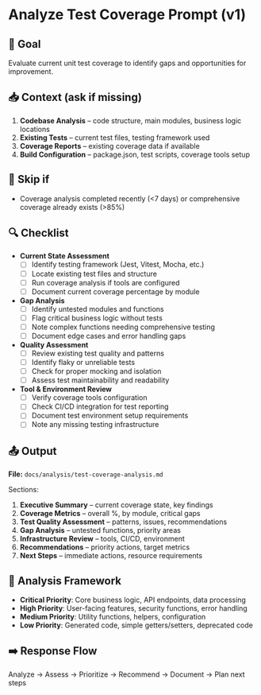 # Analyze Test Coverage Prompt (v1)

## 🎯 Goal
Evaluate current unit test coverage to identify gaps and opportunities for improvement.

## 📥 Context (ask if missing)
1. **Codebase Analysis** – code structure, main modules, business logic locations
2. **Existing Tests** – current test files, testing framework used
3. **Coverage Reports** – existing coverage data if available
4. **Build Configuration** – package.json, test scripts, coverage tools setup

## 🚦 Skip if
- Coverage analysis completed recently (<7 days) or comprehensive coverage already exists (>85%)

## 🔍 Checklist
- **Current State Assessment**
  - [ ] Identify testing framework (Jest, Vitest, Mocha, etc.)
  - [ ] Locate existing test files and structure
  - [ ] Run coverage analysis if tools are configured
  - [ ] Document current coverage percentage by module

- **Gap Analysis**
  - [ ] Identify untested modules and functions
  - [ ] Flag critical business logic without tests
  - [ ] Note complex functions needing comprehensive testing
  - [ ] Document edge cases and error handling gaps

- **Quality Assessment**
  - [ ] Review existing test quality and patterns
  - [ ] Identify flaky or unreliable tests
  - [ ] Check for proper mocking and isolation
  - [ ] Assess test maintainability and readability

- **Tool & Environment Review**
  - [ ] Verify coverage tools configuration
  - [ ] Check CI/CD integration for test reporting
  - [ ] Document test environment setup requirements
  - [ ] Note any missing testing infrastructure

## 📤 Output
**File:** `docs/analysis/test-coverage-analysis.md`

Sections:
1. **Executive Summary** – current coverage state, key findings
2. **Coverage Metrics** – overall %, by module, critical gaps
3. **Test Quality Assessment** – patterns, issues, recommendations
4. **Gap Analysis** – untested functions, priority areas
5. **Infrastructure Review** – tools, CI/CD, environment
6. **Recommendations** – priority actions, target metrics
7. **Next Steps** – immediate actions, resource requirements

## 🧠 Analysis Framework
- **Critical Priority**: Core business logic, API endpoints, data processing
- **High Priority**: User-facing features, security functions, error handling  
- **Medium Priority**: Utility functions, helpers, configuration
- **Low Priority**: Generated code, simple getters/setters, deprecated code

## ➡️ Response Flow
Analyze → Assess → Prioritize → Recommend → Document → Plan next steps 